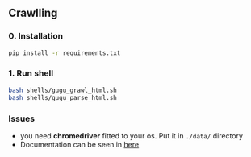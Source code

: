 ## Crawlling 

### 0. Installation

```bash 
pip install -r requirements.txt
```

### 1. Run shell

```bash 
bash shells/gugu_grawl_html.sh
bash shells/gugu_parse_html.sh
```


### Issues 

* you need **chromedriver** fitted to your os. Put it in `./data/` directory
* Documentation can be seen in [here](https://www.notion.so/Crawlling-d711b13c16ea41c2bb472312685c045e)
